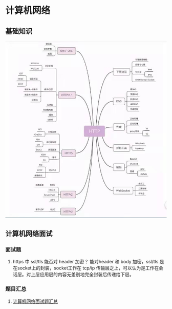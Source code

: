 # 计算机网络

## 基础知识

![](./imgs/HTTP大纲.jpg)



## 计算机网络面试

### 面试题

1. https 中 ssl/tls 能否对 header 加密？ 能对header 和 body 加密，ssl/tls 是在socket上的封装，socket工作在 tcp/ip 传输层之上，可以认为是工作在会话层。对上层应用层的内容无差别地完全封装后传递给下层。

### 题目汇总

1. [计算机网络面试题汇总](计算机网络面试题.md)



